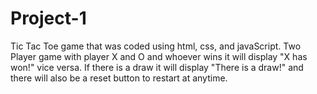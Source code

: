 # Project-1
Tic Tac Toe game that was coded using html, css, and javaScript. Two Player game with player X and O and whoever wins it will display "X has won!" vice versa. If there is a draw it will display "There is a draw!" and there will also be a reset button to restart at anytime. 
